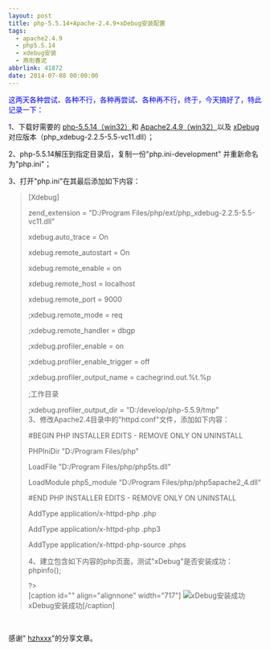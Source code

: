 ```yaml
---
layout: post
title: php-5.5.14+Apache-2.4.9+xDebug安装配置
tags:
  - apache2.4.9
  - php5.5.14
  - xdebug安装
  - 燕衔春泥
abbrlink: 41872
date: 2014-07-08 00:00:00
---
```


<!-- build time:Sat Jun 23 2018 12:05:15 GMT+0800 (中国标准时间) -->

<span style="color:#00f">这两天各种尝试、各种不行，各种再尝试、各种再不行，终于，今天搞好了，特此记录一下：</span>

1、下载好需要的 [php-5.5.14（win32）](http://windows.php.net/download/)和 [Apache2.4.9（win32）](http://www.apachelounge.com/download/)以及 [xDebug](http://xdebug.org/download.php)对应版本（php_xdebug-2.2.5-5.5-vc11.dll）；

2、php-5.5.14解压到指定目录后，复制一份"php.ini-development" 并重新命名为"php.ini"；

3、打开"php.ini"在其最后添加如下内容：
> [Xdebug]
> 
> zend_extension = "D:/Program Files/php/ext/php_xdebug-2.2.5-5.5-vc11.dll"
> 
> xdebug.auto_trace = On
> 
> xdebug.remote_autostart = On
> 
> xdebug.remote_enable = on
> 
> xdebug.remote_host = localhost
> 
> xdebug.remote_port = 9000
> 
> ;xdebug.remote_mode = req
> 
> ;xdebug.remote_handler = dbgp
> 
> ;xdebug.profiler_enable = on
> 
> ;xdebug.profiler_enable_trigger = off
> 
> ;xdebug.profiler_output_name = cachegrind.out.%t.%p
> 
> ;工作目录
> 
> ;xdebug.profiler_output_dir = "D:/develop/php-5.5.9/tmp"  
> 3、修改Apache2.4目录中的"httpd.conf"文件，添加如下内容：
> 
> #BEGIN PHP INSTALLER EDITS - REMOVE ONLY ON UNINSTALL
> 
> PHPIniDir "D:/Program Files/php"
> 
> LoadFile "D:/Program Files/php/php5ts.dll"
> 
> LoadModule php5_module "D:/Program Files/php/php5apache2_4.dll"
> 
> #END PHP INSTALLER EDITS - REMOVE ONLY ON UNINSTALL
> 
> <IfModule mod_php5.c>
> 
> AddType application/x-httpd-php .php
> 
> AddType application/x-httpd-php .php3
> 
> AddType application/x-httpd-php-source .phps
> 
> </IfModule>  
> 4、建立包含如下内容的php页面，测试"xDebug"是否安装成功：  
> <?php
> 
> phpinfo();
> 
> ?>  
> [caption id="" align="alignnone" width="717"] ![xDebug安装成功](http://ww1.sinaimg.cn/large/4eed32f2jw1ei5esegxwaj20jx0fq0uf.jpg) xDebug安装成功[/caption]

&nbsp;

感谢" [hzhxxx](http://blog.csdn.net/hzhxxx/article/details/19614551)"的分享文章。
<!-- rebuild by neat -->